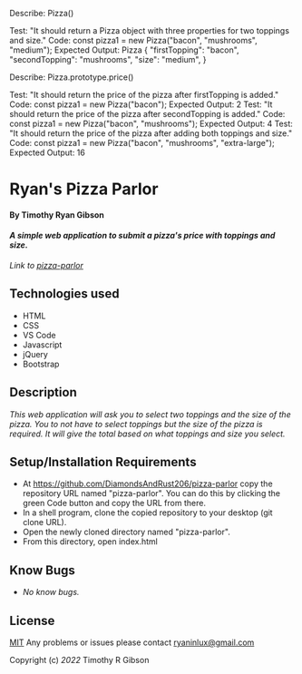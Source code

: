 Describe: Pizza()

Test: "It should return a Pizza object with three properties for two toppings and size."
Code: const pizza1 = new Pizza("bacon", "mushrooms", "medium");
Expected Output: Pizza {
    "firstTopping": "bacon",
    "secondTopping": "mushrooms",
    "size": "medium",
}

Describe: Pizza.prototype.price()

Test: "It should return the price of the pizza after firstTopping is added."
Code: const pizza1 = new Pizza("bacon");
Expected Output: 2
Test: "It should return the price of the pizza after secondTopping is added."
Code: const pizza1 = new Pizza("bacon", "mushrooms");
Expected Output: 4
Test: "It should return the price of the pizza after adding both toppings and size."
Code: const pizza1 = new Pizza("bacon", "mushrooms", "extra-large");
Expected Output: 16


# **Ryan's Pizza Parlor**

#### By Timothy Ryan Gibson
#### _A simple web application to submit a pizza's price with toppings and size._

_Link to [pizza-parlor](https://diamondsandrust206.github.io/pizza-parlor/)_

## Technologies used

* HTML
* CSS
* VS Code
* Javascript
* jQuery
* Bootstrap

## Description

_This web application will ask you to select two toppings and the size of the pizza. You to not have to select toppings but the size of the pizza is required. It will give the total based on what toppings and size you select._

## Setup/Installation Requirements

* At https://github.com/DiamondsAndRust206/pizza-parlor copy the repository URL named "pizza-parlor". You can do this by clicking the green Code button and copy the URL from there.
* In a shell program, clone the copied repository to your desktop (git clone URL).
* Open the newly cloned directory named "pizza-parlor".
* From this directory, open index.html

## Know Bugs

* _No know bugs._

## License

[MIT](https://opensource.org/licenses/MIT)
Any problems or issues please contact ryaninlux@gmail.com

Copyright (c) _2022_ Timothy R Gibson